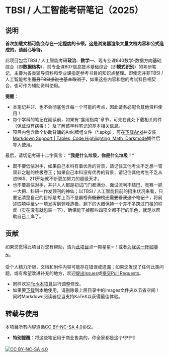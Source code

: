 # TBSI / 人工智能考研笔记（2025）

## 说明

**首次加载文档可能会存在一定程度的卡顿，这是浏览器渲染大量文档内容和公式造成的，请耐心等待。**

此项目包含TBSI / 人工智能考研**政治**、**数学一**、现专业课840数学-数据方向基础综合（即**数据结构**）、前专业课807信息技术基础综合（即**模式识别**）的考研笔记，主要为各类辅导资料和专业课指定参考书目的知识点整理。即使您并非TBSI / 人工智能考生~~而且TBSI据说也基本取消了~~，如果这些内容和您的考试科目相契合，也可作为辅助资料使用。

**提醒**：

+ 本笔记并非、也不会彻底包含每一个可能的考点，因此请务必配合其他资料使用！
+ 每个学科的笔记在阅读前，如果有“食用指南”章节，可先在此处下载相关附件（保证没有病毒！）及了解该学科笔记的基本相关信息。
+ 项目内包含数个协助背诵的Anki牌组文件（*.apkg），可在[下载Anki](https://apps.ankiweb.net/)并安装[Markdown Support | Tables, Code Highlighting, Math, Darkmode](https://ankiweb.net/shared/info/1786114227)插件后导入使用。

最后，请切记考研十二字真言： **“我是什么垃圾，你是什么垃圾！”**

+ 既不要低估对手，如果自己本科有着优秀的背景，请记住其他考生不乏想一雪双非之耻的终极卷王；如果自己本科没有优秀的背景，请记住其他考生不乏从进985、211开始就不断更加努力的超级天才。
+ 也不要高估对手，并非人人都是初试门门都满分、面试流利不结巴、竞赛一抓一大把、科研一作发顶刊的神仙；以TBSI / 人工智能目前的招生状况来看，只要记清楚自己的目标是考上而不是霸榜~~真能霸榜还需要看我这个笔记？~~，将前述四项中至少一项发挥到登峰造极，剩下的大概保持一个差不多跨过门槛的程度（实在没有就包装一下），确保能干掉那些四项全都不行的乐色，就足以帮助自己上岸了。

## 贡献

如果您觉得此项目对您有帮助，请为[此项目](https://github.com/AkihaTatsu/Postgraduate-Entrance-Exam)点一颗星星:star:！或者[为我买一杯咖啡:coffee:](https://www.bilibili.com/video/BV1GJ411x7h7/)。

受个人精力所限，文档和附件内容可能存在错误或遗漏；如果您发现了任何此类问题，或有希望改进补充的地方，欢迎[提出Issues](https://github.com/AkihaTatsu/Postgraduate-Entrance-Exam/issues/new)或[提交Pull Requests](https://github.com/AkihaTatsu/Postgraduate-Entrance-Exam/compare)。

+ 同样欢迎[Fork本项目](https://github.com/AkihaTatsu/Postgraduate-Entrance-Exam/fork)进行调整修改。
+ 如果要[下载](https://github.com/AkihaTatsu/Postgraduate-Entrance-Exam/archive/refs/heads/main.zip)到本地使用，请删除最上层目录中的Images文件夹以节省空间！同时Markdown阅读器应当支持KaTeX以获得最佳体验。

## 转载与使用

本项目所有内容遵循[CC BY-NC-SA 4.0][cc-by-nc-sa]协议。

+ **特别提醒**：将这些笔记用于商业售卖的，你全家都是这个:-1::-1::-1:

[![CC BY-NC-SA 4.0][cc-by-nc-sa-image]][cc-by-nc-sa]

[cc-by-nc-sa]: http://creativecommons.org/licenses/by-nc-sa/4.0/
[cc-by-nc-sa-image]: https://licensebuttons.net/l/by-nc-sa/4.0/88x31.png